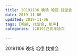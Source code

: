 ```yaml
---
title: 20191106 晚场 哈德 找堂会
date: 2019-11-06
updated: 2019-11-06
tags: [哈德, 找堂会, 相声]
categories: (2019)己亥年场次

---
```


20191106 晚场 哈德 找堂会

